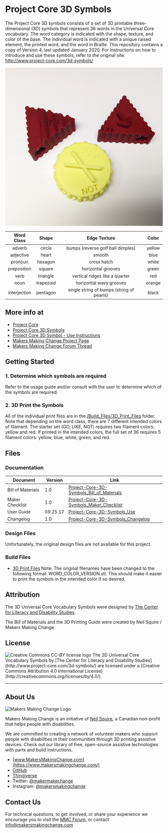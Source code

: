 # Project Core 3D Symbols
The Project Core 3D symbols consists of a set of 3D printable three-dimensional (3D) symbols that represent 36 words in the Universal Core vocabulary. The word category is indicated with the shape, texture, and color of the base. The individual word is indicated with a unique raised element, the printed word, and the word in Braille. This repository contains a copy of Version 4, last updated January 2020. For instructions on how to introduce and use these symbols, refer to the original site: http://www.project-core.com/3d-symbols/   

![Device Name](Photos/Project-Core-3D-Symbol_Starter-Set.jpg)

| **Word Class** | **Shape** |              **Edge Texture**             | **Color** |
|:--------------:|:---------:|:-----------------------------------------:|:---------:|
|     adverb     |   circle  |     bumps (reverse golf ball dimples)     |   yellow  |
|    adjective   |   heart   |                   smooth                  |    blue   |
|     pronoun    |  hexagon  |                cross hatch                |   white   |
|   preposition  |   square  |             horizontal grooves            |   green   |
|      verb      |  triangle |       vertical ridges like a quarter      |    red    |
|      noun      | trapezoid |          horizontal wavy grooves          |   orange  |
|  interjection  |  pentagon | single string of bumps (string of pearls) |   black   |

## More info at
- [Project Core](http://www.project-core.com/)
- [Project Core 3D Symbols](http://www.project-core.com/3d-symbols)
- [Project Core 3D Symbol - Use Instructions](http://www.project-core.com/3d-symbols-use/)
- [Makers Making Change Project Page](https://makersmakingchange.com/project/project-core-3d-symbols/)
- [Makers Making Change Forum Thread](https://makersmakingchange.com/forum/topic/project-core-3d-symbols/)


## Getting Started

### 1. Determine which symbols are required
Refer to the usage guide and/or consult with the user to determine which of the symbols are required.

### 2. 3D Print the Symbols
All of the individual print files are in the [/Build_Files/3D_Print_Files](/Build_Files/3D_Print_Files/) folder.
Note that depending on the word class, there are 7 different intended colors of filament. The starter set (GO, LIKE, NOT) requires two filament colors: yellow and red. If printed in the intended colors, the full set of 36 requires 5 filament colors: yellow, blue, white, green, and red.



## Files
### Documentation
| Document             | Version | Link |
|----------------------|---------|------|
| Bill of Materials    | 1.0     | [Project-Core-3D-Symbols_Bill_of_Materials](/Documentation/Project-Core-3D-Symbols_BOM_V1.0.xlsx)     |
| Maker Checklist      | 1.0     | [Project-Core-3D-Symbols_Maker_Checklist](/Documentation/Project-Core-3D-Symbols_Checklist_V1.0.pdf)     |
| User Guide           | 09.25.17    | [Project-Core-3D-Symbols_Use](/Documentation/Project_Core_3D_Symbol_Use_09.25.17)    |
| Changelog            | 1.0     | [Project-Core-3D-Symbols_Changelog](/Documentation/Project-Core-3D-Symbols_Changelog_V1.0.pdf)     |

### Design Files
Unfortunately, the original design files are not available for this project.

### Build Files
 - [3D Print Files](/Build_Files/3D_Print_Files)
 Note: The original filenames have been changed to the following format: WORD_COLOR_VERSION.stl. This should make it easier to print the symbols in the intended color if so desired.

## Attribution
The 3D Universal Core Vocabulary Symbols were designed by [The Center for Literacy and Disability Studies](http://www.project-core.com/3d-symbols/).

The Bill of Materials and the 3D Printing Guide were created by Neil Squire / Makers Making Change. 


## License
<img src="http://creativecommons.org/licenses/by/4.0/" alt="Creative Commons CC-BY license logo">
The 3D Universal Core Vocabulary Symbols by [The Center for Literacy and Disability Studies](http://www.project-core.com/3d-symbols/) are licensed under a [Creative Commons Attribution 4.0 International License](http://creativecommons.org/licenses/by/4.0/).



----

## About Us
<img src="https://www.makersmakingchange.com/wp-content/uploads/logo/mmc_logo.svg" width="500" alt="Makers Making Change Logo">

Makers Making Change is an initiative of [Neil Squire](https://www.neilsquire.ca/), a Canadian non-profit that helps people with disabilities.

We are committed to creating a network of volunteer makers who support people with disabilities in their communities through 3D printing assistive devices. Check out our library of free, open-source assistive technologies with parts and build instructions.

 - [www.MakersMakingChange.com](https://www.makersmakingchange.com/)
 - [GitHub](https://github.com/makersmakingchange)
 - [Thingiverse](https://www.thingiverse.com/makersmakingchange/about)
 - Twitter: [@makermakechange](https://twitter.com/makermakechange)
 - Instagram: [@makersmakingchange](https://www.instagram.com/makersmakingchange)

## Contact Us

For technical questions, to get involved, or share your experience we encourage you to visit the [MMC Forum](https://makersmakingchange.com/forum), or contact info@makersmakingchange.com
